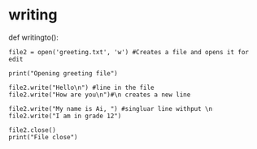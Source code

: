 # writing
def writingto():
    
    file2 = open('greeting.txt', 'w') #Creates a file and opens it for edit
    
    print("Opening greeting file")
    
    file2.write("Hello\n") #line in the file
    file2.write("How are you\n")#\n creates a new line
    
    file2.write("My name is Ai, ") #singluar line withput \n
    file2.write("I am in grade 12")
    
    file2.close()
    print("File close")
    
